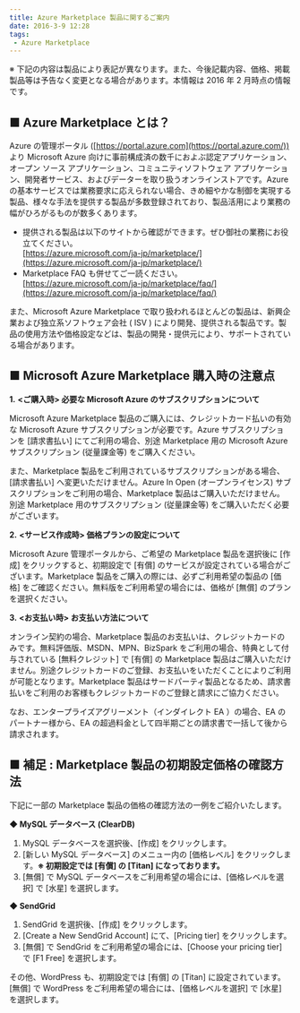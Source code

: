 ```yaml
---
title: Azure Marketplace 製品に関するご案内
date: 2016-3-9 12:28
tags:
 - Azure Marketplace
---
```

※ 下記の内容は製品により表記が異なります。また、今後記載内容、価格、掲載製品等は予告なく変更となる場合があります。本情報は 2016 年 2 月時点の情報です。

## **■ Azure Marketplace とは？**

Azure の管理ポータル ([https://portal.azure.com](https://portal.azure.com/)) より Microsoft Azure 向けに事前構成済の数千におよぶ認定アプリケーション、オープン ソース アプリケーション、コミュニティソフトウェア アプリケーション、開発者サービス、およびデーターを取り扱うオンラインストアです。Azure の基本サービスでは業務要求に応えられない場合、きめ細やかな制御を実現する製品、様々な手法を提供する製品が多数登録されており、製品活用により業務の幅がひろがるものが数多くあります。

-   提供される製品は以下のサイトから確認ができます。ぜひ御社の業務にお役立てください。  
    [https://azure.microsoft.com/ja-jp/marketplace/](https://azure.microsoft.com/ja-jp/marketplace/)
-   Marketplace FAQ も併せてご一読ください。  
    [https://azure.microsoft.com/ja-jp/marketplace/faq/](https://azure.microsoft.com/ja-jp/marketplace/faq/)

また、Microsoft Azure Marketplace で取り扱われるほとんどの製品は、新興企業および独立系ソフトウェア会社 ( ISV ) により開発、提供される製品です。製品の使用方法や価格設定などは、製品の開発・提供元により、サポートされている場合があります。

## **■ Microsoft Azure Marketplace 購入時の注意点**

**1.** **<ご購入時> 必要な Microsoft Azure のサブスクリプションについて**

Microsoft Azure Marketplace 製品のご購入には、クレジットカード払いの有効な Microsoft Azure サブスクリプションが必要です。Azure サブスクリプションを \[請求書払い\] にてご利用の場合、別途 Marketplace 用の Microsoft Azure サブスクリプション (従量課金等) をご購入ください。

また、Marketplace 製品をご利用されているサブスクリプションがある場合、 \[請求書払い\] へ変更いただけません。Azure In Open (オープンライセンス) サブスクリプションをご利用の場合、Marketplace 製品はご購入いただけません。別途 Marketplace 用のサブスクリプション (従量課金等) をご購入いただく必要がございます。

**2.** **<サービス作成時> 価格プランの設定について**

Microsoft Azure 管理ポータルから、ご希望の Marketplace 製品を選択後に \[作成\] をクリックすると、初期設定で \[有償\] のサービスが設定されている場合がございます。Marketplace 製品をご購入の際には、必ずご利用希望の製品の \[価格\] をご確認ください。無料版をご利用希望の場合には、価格が \[無償\] のプランを選択ください。

**3.** **<お支払い時> お支払い方法について**

オンライン契約の場合、Marketplace 製品のお支払いは、クレジットカードのみです。無料評価版、MSDN、MPN、BizSpark をご利用の場合、特典として付与されている \[無料クレジット\] で \[有償\] の Marketplace 製品はご購入いただけません。別途クレジットカードのご登録、お支払いをいただくことによりご利用が可能となります。Marketplace 製品はサードパーティ製品となるため、請求書払いをご利用のお客様もクレジットカードのご登録と請求にご協力ください。

なお、エンタープライズアグリーメント（インダイレクト EA ）の場合、EA のパートナー様から、EA の超過料金として四半期ごとの請求書で一括して後から請求されます。

## **■ 補足 : Marketplace 製品の初期設定価格の確認方法**

下記に一部の Marketplace 製品の価格の確認方法の一例をご紹介いたします。

**◆ MySQL データベース (ClearDB)**

1.  MySQL データベースを選択後、\[作成\] をクリックします。
2.  \[新しい MySQL データベース\] のメニュー内の \[価格レベル\] をクリックします。**※ 初期設定では \[有償\] の \[Titan\] になっております。**
3.  \[無償\] で MySQL データベースをご利用希望の場合には、\[価格レベルを選択\] で \[水星\] を選択します。

**◆ SendGrid**

1.  SendGrid を選択後、\[作成\] をクリックします。
2.  \[Create a New SendGrid Account\] にて、\[Pricing tier\] をクリックします。
3.  \[無償\] で SendGrid をご利用希望の場合には、\[Choose your pricing tier\] で \[F1 Free\] を選択します。

その他、WordPress も、初期設定では \[有償\] の \[Titan\] に設定されています。\[無償\] で WordPress をご利用希望の場合には、\[価格レベルを選択\] で \[水星\] を選択します。